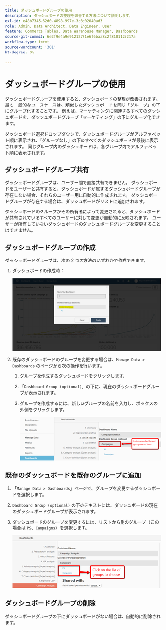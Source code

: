 ```yaml
---
title: ダッシュボードグループの使用
description: ダッシュボードの整理を改善する方法について説明します。
exl-id: e48b7345-62d0-4898-997e-3c3c02040ad3
role: Admin, Data Architect, Data Engineer, User
feature: Commerce Tables, Data Warehouse Manager, Dashboards
source-git-commit: 6e2f9e4a9e91212771e6f6baa8c2f8101125217a
workflow-type: tm+mt
source-wordcount: '301'
ht-degree: 0%

---
```


# ダッシュボードグループの使用

ダッシュボードグループを使用すると、ダッシュボードの整理が改善されます。 最も一般的なユースケースは、類似したダッシュボードを同じ「グループ」の下にグループ化することです。 例えば、マーケティングに関連するすべてのダッシュボードを、ダッシュボードグループ「マーケティング」の下にグループ化できます。

ダッシュボード選択ドロップダウンで、ダッシュボードグループがアルファベット順に表示され、「グループなし」の下のすべてのダッシュボードが最後に表示されます。 同じグループ内のダッシュボードは、各グループ内でアルファベット順に表示されます。

## ダッシュボードグループ共有

ダッシュボードグループは、ユーザー間で直接共有できません。 ダッシュボードをユーザーと共有すると、ダッシュボードが属するダッシュボードグループが存在しない場合、それらのユーザー用に自動的に作成されます。 ダッシュボードグループが存在する場合は、ダッシュボードがリストに追加されます。

ダッシュボードのグループがその所有者によって変更されると、ダッシュボードが共有されているすべてのユーザーに対して変更が自動的に反映されます。 ユーザーが所有していないダッシュボードのダッシュボードグループを変更することはできません。

## ダッシュボードグループの作成

ダッシュボードグループは、次の 2 つの方法のいずれかで作成できます。

1. ダッシュボードの作成時：

   ![&#x200B; ダッシュボードグループの作成 &#x200B;](../../assets/create-dashboard-groups-new-dashboard.png)

1. 既存のダッシュボードのグループを変更する場合は、`Manage Data > Dashboards` のページから次の操作を行います。

   1. グループを作成するダッシュボードをクリックします。

   1. 「`Dashboard Group (optional)`」の下に、現在のダッシュボードグループが表示されます。

   1. グループを作成するには、新しいグループの名前を入力し、ボックスの外側をクリックします。

      ![&#x200B; ダッシュボードグループの作成 &#x200B;](../../assets/create-dashboard-groups-existing-dashboard.png)

## 既存のダッシュボードを既存のグループに追加

1. 「`Manage Data > Dashboards`」ページで、グループを変更するダッシュボードを選択します。

1. `Dashboard Group (optional)` の下のテキストには、ダッシュボードの現在のダッシュボードグループが表示されます。

1. ダッシュボードのグループを変更するには、リストから別のグループ（この場合は `PS`、`Campaigns`）を選択します。

   ![&#x200B; グループ ダッシュボードの変更 &#x200B;](../../assets/add-existing-dashboard-existing-group.png)

## ダッシュボードグループの削除

ダッシュボードグループの下にダッシュボードがない場合は、自動的に削除されます。
